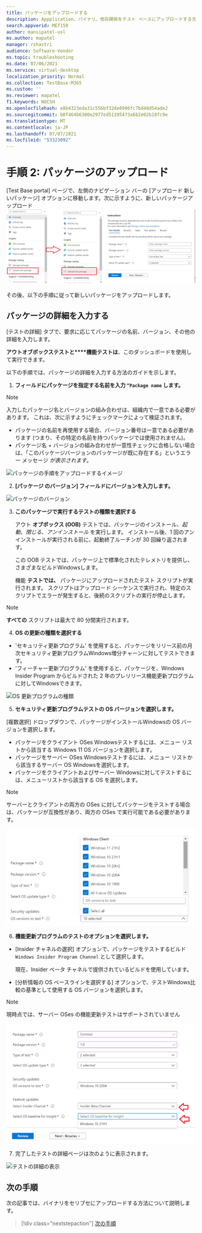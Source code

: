 ```yaml
---
title: パッケージをアップロードする
description: Appplication、バイナリ、依存関係をテスト ベースにアップロードする方法
search.appverid: MET150
author: mansipatel-usl
ms.author: mapatel
manager: rshastri
audience: Software-Vendor
ms.topic: troubleshooting
ms.date: 07/06/2021
ms.service: virtual-desktop
localization_priority: Normal
ms.collection: TestBase-M365
ms.custom: ''
ms.reviewer: mapatel
f1.keywords: NOCSH
ms.openlocfilehash: e8b4323eda31c55bbf32de0996fc7bd48d54ade2
ms.sourcegitcommit: b0f464b6300e2977ed51395473a6b2e02b18fc9e
ms.translationtype: MT
ms.contentlocale: ja-JP
ms.lasthandoff: 07/07/2021
ms.locfileid: "53323092"
---
```

# <a name="step-2-uploading-a-package"></a>手順 2: パッケージのアップロード

[Test Base portal] ページで、左側のナビゲーション バーの [アップロード 新しいパッケージ] オプションに移動します。次に示すように、新しいパッケージアップロード ![ 選択します。](Media/Upload-New-Package.png)

その後、以下の手順に従って新しいパッケージをアップロードします。

## <a name="enter-details-for-your-package"></a>パッケージの詳細を入力する

[テストの詳細] タブで、要求に応じてパッケージの名前、バージョン、その他の詳細を入力します。 

**アウトオブボックステストと****機能テストは**、このダッシュボードを使用して実行できます。

以下の手順では、パッケージの詳細を入力する方法のガイドを示します。

1.  **フィールドにパッケージを指定する名前を入力 ```“Package name``` します。**

> [!Note]  
> 入力したパッケージ名とバージョンの組み合わせは、組織内で一意である必要があります。 これは、次に示すようにチェックマークによって検証されます。
  
  - パッケージの名前を再使用する場合、バージョン番号は一意である必要があります (つまり、その特定の名前を持つパッケージでは使用されません)。
  - パッケージ名 + バージョンの組み合わせが一意性チェックに合格しない場合は、「このパッケージバージョンのパッケージが既に存在する」というエラー メッセージ *が表示されます*。 

![パッケージの手順をアップロードするイメージ](Media/Instructions.png)

2. **[パッケージ のバージョン] フィールドにバージョンを入力します。**

![パッケージのバージョン](Media/ApplicationVersion.png)

3.  **このパッケージで実行するテストの種類を選択する**

    アウト **オブボックス (OOB)** テストでは、パッケージのインストール、*起動*、*閉じる*、*アンインストール* を実行します。 インストール後、1 回のアンインストールが実行される前に、起動終了ルーチンが 30 回繰り返されます。 
    
    この OOB テストでは、パッケージ上で標準化されたテレメトリを提供し、さまざまなビルドWindowsします。

    機能 **テストでは、** パッケージにアップロードされたテスト スクリプトが実行されます。 スクリプトはアップロード シーケンスで実行され、特定のスクリプトでエラーが発生すると、後続のスクリプトの実行が停止します。

> [!Note]
> **すべての** スクリプトは最大で 80 分間実行されます。 
    
4.  **OS の更新の種類を選択する**

   - 'セキュリティ更新プログラム' を使用すると、パッケージをリリース前の月次セキュリティ更新プログラムWindows増分チャーンに対してテストできます。 
   - 'フィーチャー更新プログラム' を使用すると、パッケージを、Windows Insider Program からビルドされた 2 年のプレリリース機能更新プログラムに対してWindowsできます。
<!---
Change to the correct picture
-->
![OS 更新プログラムの種類](Media/OSUpdateType.png)

5.  **セキュリティ更新プログラムテストの OS バージョンを選択します。**

[複数選択] ドロップダウンで、パッケージがインストールWindowsの OS バージョンを選択します。 

  - パッケージをクライアント OSes Windowsテストするには、メニュー リストから該当する Windows 11 OS バージョンを選択します。
  - パッケージをサーバー OSes Windowsテストするには、メニュー リストから該当するサーバー OS Windowsを選択します。
  - パッケージをクライアントおよびサーバー Windowsに対してテストするには、メニューリストから該当する OS を選択します。 

> [!Note]
> サーバーとクライアントの両方の OSes に対してパッケージをテストする場合は、パッケージが互換性があり、両方の OSes で実行可能である必要があります。


![OS バージョンの選択](Media/OSVersion.png)
<!---
Change to the correct picture
-->
6.  **機能更新プログラムのテストのオプションを選択します。**

  - [Insider チャネルの選択] オプションで、パッケージをテストするビルド ```Windows Insider Program Channel``` として選択します。
  
    現在、Insider ベータ チャネルで提供されているビルドを使用しています。

  - [分析情報の OS ベースラインを選択する] オプションで、テストWindows比較の基準として使用する OS バージョンを選択します。 

> [!Note]
> 現時点では、サーバー OSes の機能更新テストはサポートされていません
<!---
Note to actual note format for markdown
-->
<!---
Change to the correct picture
-->
![機能更新プログラムのテスト](Media/FeatureUpdate.png)

7.  完了したテストの詳細ページは次のように表示されます。 

![テストの詳細の表示](Media/TestDetails.png)
## <a name="next-steps"></a>次の手順

次の記事では、バイナリをセリブセにアップロードする方法について説明します。
> [!div class="nextstepaction"]
> [次の手順](binaries.md)

<!---
Add button for next page
-->

